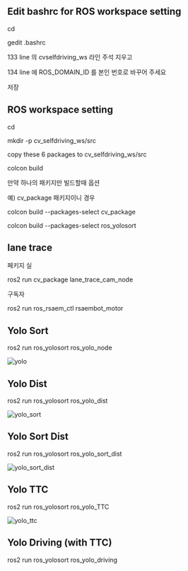 ## Edit bashrc for ROS workspace setting 

cd

gedit .bashrc

133 line 의 cvselfdriving_ws 라인 주석 지우고

134 line 에 ROS_DOMAIN_ID 를 본인 번호로 바꾸어 주세요

저장

## ROS workspace setting 

cd

mkdir -p cv_selfdriving_ws/src

copy these 6 packages to cv_selfdriving_ws/src

colcon build

만약 하나의 패키지만 빌드할때 옵션

예) cv_package 패키지이니 경우

colcon build --packages-select cv_package

colcon build --packages-select ros_yolosort

## lane trace

페키지 실

ros2 run cv_package lane_trace_cam_node

구독자 

ros2 run ros_rsaem_ctl rsaembot_motor

## Yolo Sort

ros2 run ros_yolosort ros_yolo_node

![yolo](https://github.com/jetsonai/CVSelfDriving_Robot/assets/96120477/2ce93868-039c-4d0f-8b57-6d9e53ac77e5)

## Yolo Dist

ros2 run ros_yolosort ros_yolo_dist

![yolo_sort](https://github.com/jetsonai/CVSelfDriving_Robot/assets/96120477/38d397e1-8abc-484e-af2a-29569e315426)

## Yolo Sort Dist

ros2 run ros_yolosort ros_yolo_sort_dist

![yolo_sort_dist](https://github.com/jetsonai/CVSelfDriving_Robot/assets/96120477/7a1f7f11-ab43-483e-92c5-5adf46eb1129)

## Yolo TTC

ros2 run ros_yolosort ros_yolo_TTC

![yolo_ttc](https://github.com/jetsonai/CVSelfDriving_Robot/assets/96120477/7c8a4c35-a680-49e8-b2ee-662f821405b6)

## Yolo Driving (with TTC)

ros2 run ros_yolosort ros_yolo_driving



